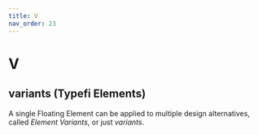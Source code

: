 ```yaml
---
title: V
nav_order: 23
---
```


# V

## variants (Typefi Elements)
A single Floating Element can be applied to multiple design alternatives, called _Element Variants_, or just _variants_.

